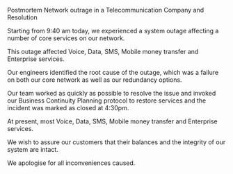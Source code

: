 Postmortem
Network outrage in a Telecommunication Company and Resolution

Starting from 9:40 am today, we experienced a system outage affecting a number of core services on our network.

This outage affected Voice, Data, SMS, Mobile money transfer and Enterprise services.

Our engineers identified the root cause of the outage, which was a failure on both our core network as well as our redundancy options.

Our team worked as quickly as possible to resolve the issue and invoked our Business Continuity Planning protocol to restore services and the incident was marked as closed at 4:30pm.

At present, most Voice, Data, SMS, Mobile money transfer and Enterprise services.

We wish to assure our customers that their balances and the integrity of our system are intact.

We apologise for all inconveniences caused.
